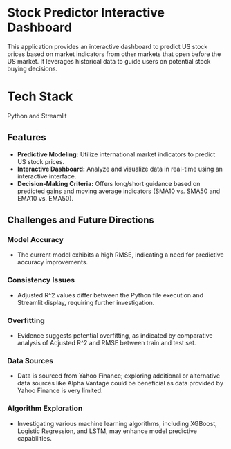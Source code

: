 # Stock Predictor Interactive Dashboard

This application provides an interactive dashboard to predict US stock prices based on market indicators from other markets that open before the US market. It leverages historical data to guide users on potential stock buying decisions.

# Tech Stack

Python and Streamlit

## Features

- **Predictive Modeling:** Utilize international market indicators to predict US stock prices.
- **Interactive Dashboard:** Analyze and visualize data in real-time using an interactive interface.
- **Decision-Making Criteria:** Offers long/short guidance based on predicted gains and moving average indicators (SMA10 vs. SMA50 and EMA10 vs. EMA50).

## Challenges and Future Directions

### Model Accuracy

- The current model exhibits a high RMSE, indicating a need for predictive accuracy improvements.

### Consistency Issues

- Adjusted R^2 values differ between the Python file execution and Streamlit display, requiring further investigation.

### Overfitting

- Evidence suggests potential overfitting, as indicated by comparative analysis of Adjusted R^2 and RMSE between train and test set.

### Data Sources

- Data is sourced from Yahoo Finance; exploring additional or alternative data sources like Alpha Vantage could be beneficial as data provided by Yahoo Finance is very limited.

### Algorithm Exploration

- Investigating various machine learning algorithms, including XGBoost, Logistic Regression, and LSTM, may enhance model predictive capabilities.
